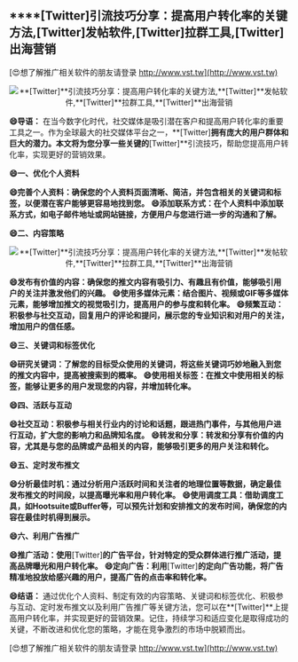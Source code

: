 ## ****[Twitter]**引流技巧分享：提高用户转化率的关键方法,**[Twitter]**发帖软件,**[Twitter]**拉群工具,**[Twitter]**出海营销**

[😍想了解推广相关软件的朋友请登录 http://www.vst.tw](http://www.vst.tw)

 <center><img src="https://vst.tw/MP4/tuiguang/png/8.png" alt="**[Twitter]**引流技巧分享：提高用户转化率的关键方法,**[Twitter]**发帖软件,**[Twitter]**拉群工具,**[Twitter]**出海营销"></center>

**😄导语：**
在当今数字化时代，社交媒体是吸引潜在客户和提高用户转化率的重要工具之一。作为全球最大的社交媒体平台之一，**[Twitter]**拥有庞大的用户群体和巨大的潜力。本文将为您分享一些关键的**[Twitter]**引流技巧，帮助您提高用户转化率，实现更好的营销效果。

**😄一、优化个人资料**

**😄完善个人资料：确保您的个人资料页面清晰、简洁，并包含相关的关键词和标签，以便潜在客户能够更容易地找到您。**
**😄添加联系方式：在个人资料中添加联系方式，如电子邮件地址或网站链接，方便用户与您进行进一步的沟通和了解。**

**😄二、内容策略**

 <center><img src="https://vst.tw/MP4/tuiguang/png/1.png" alt="**[Twitter]**引流技巧分享：提高用户转化率的关键方法,**[Twitter]**发帖软件,**[Twitter]**拉群工具,**[Twitter]**出海营销"></center>

**😄发布有价值的内容：确保您的推文内容有吸引力、有趣且有价值，能够吸引用户的关注并激发他们的兴趣。**
**😄使用多媒体元素：结合图片、视频或GIF等多媒体元素，能够增加推文的视觉吸引力，提高用户的参与度和转化率。**
**😄频繁互动：积极参与社交互动，回复用户的评论和提问，展示您的专业知识和对用户的关注，增加用户的信任感。**

**😄三、关键词和标签优化**

**😄研究关键词：了解您的目标受众使用的关键词，将这些关键词巧妙地融入到您的推文内容中，提高被搜索到的概率。**
**😄使用相关标签：在推文中使用相关的标签，能够让更多的用户发现您的内容，并增加转化率。**

**😄四、活跃与互动**

**😄社交互动：积极参与相关行业内的讨论和话题，跟进热门事件，与其他用户进行互动，扩大您的影响力和品牌知名度。**
**😄转发和分享：转发和分享有价值的内容，尤其是与您的品牌或产品相关的内容，能够吸引更多的用户关注和转化。**

**😄五、定时发布推文**

**😄分析最佳时机：通过分析用户活跃时间和关注者的地理位置等数据，确定最佳发布推文的时间段，以提高曝光率和用户转化率。**
**😄使用调度工具：借助调度工具，如Hootsuite或Buffer等，可以预先计划和安排推文的发布时间，确保您的内容在最佳时机得到展示。**

**😄六、利用广告推广**

**😄推广活动：使用**[Twitter]**的广告平台，针对特定的受众群体进行推广活动，提高品牌曝光和用户转化率。**
**😄定向广告：利用**[Twitter]**的定向广告功能，将广告精准地投放给感兴趣的用户，提高广告的点击率和转化率。**

**😄结语：**
通过优化个人资料、制定有效的内容策略、关键词和标签优化、积极参与互动、定时发布推文以及利用广告推广等关键方法，您可以在**[Twitter]**上提高用户转化率，并实现更好的营销效果。记住，持续学习和适应变化是取得成功的关键，不断改进和优化您的策略，才能在竞争激烈的市场中脱颖而出。

[😍想了解推广相关软件的朋友请登录 http://www.vst.tw](http://www.vst.tw)



